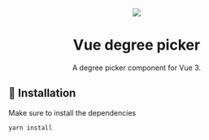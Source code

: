 <div align="center">
  <img src="https://user-images.githubusercontent.com/36193643/235635449-37f4efc3-74c4-4750-a39c-e4f2339d5087.png" />
</div>

<h1 align=center>Vue degree picker</h1>
<p align=center>A degree picker component for Vue 3.</p>

## 🚀 Installation

Make sure to install the dependencies

```bash
yarn install
```
